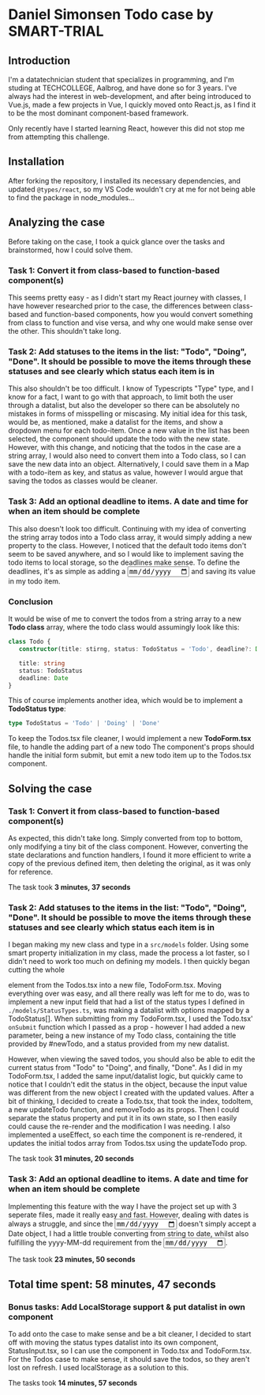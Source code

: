 # Daniel Simonsen Todo case by SMART-TRIAL

## Introduction
I'm a datatechnician student that specializes in programming, and I'm studing at TECHCOLLEGE, Aalbrog, and have done so for 3 years.
I've always had the interest in web-development, and after being introduced to Vue.js, made a few projects in Vue, I quickly moved onto React.js, as I find it to be the most dominant component-based framework.

Only recently have I started learning React, however this did not stop me from attempting this challenge.

## Installation
After forking the repository, I installed its necessary dependencies, and updated `@types/react`, so my VS Code wouldn't cry at me for not being able to find the package in node_modules...

## Analyzing the case
Before taking on the case, I took a quick glance over the tasks and brainstormed, how I could solve them.

### Task 1: Convert it from class-based to function-based component(s)
This seems pretty easy - as I didn't start my React journey with classes, I have however researched prior to the case, the differences between class-based and function-based components, how you would convert something from class to function and vise versa, and why one would make sense over the other.
This shouldn't take long.

### Task 2: Add statuses to the items in the list: "Todo", "Doing", "Done". It should be possible to move the items through these statuses and see clearly which status each item is in
This also shouldn't be too difficult. I know of Typescripts "Type" type, and I know for a fact, I want to go with that approach, to limit both the user through a datalist, but also the developer so there can be absolutely no mistakes in forms of misspelling or miscasing.
My initial idea for this task, would be, as mentioned, make a datalist for the items, and show a dropdown menu for each todo-item. Once a new value in the list has been selected, the component should update the todo with the new state.
However, with this change, and noticing that the todos in the case are a string array, I would also need to convert them into a Todo class, so I can save the new data into an object. Alternatively, I could save them in a Map with a todo-item as key, and status as value, however I would argue that saving the todos as classes would be cleaner.

### Task 3: Add an optional deadline to items. A date and time for when an item should be complete
This also doesn't look too difficult. Continuing with my idea of converting the string array todos into a Todo class array, it would simply adding a new property to the class. However, I noticed that the default todo items don't seem to be saved anywhere, and so I would like to implement saving the todo items to local storage, so the deadlines make sense.
To define the deadlines, it's as simple as adding a <input type="date"> and saving its value in my todo item.

### Conclusion
It would be wise of me to convert the todos from a string array to a new **Todo class** array, where the todo class would assumingly look like this:
```ts
class Todo {
   constructor(title: stirng, status: TodoStatus = 'Todo', deadline?: Date)

   title: string
   status: TodoStatus
   deadline: Date
}
```
This of course implements another idea, which would be to implement a **TodoStatus type**:
```ts
type TodoStatus = 'Todo' | 'Doing' | 'Done'
```

To keep the Todos.tsx file cleaner, I would implement a new **TodoForm.tsx** file, to handle the adding part of a new todo
The component's props should handle the initial form submit, but emit a new todo item up to the Todos.tsx component.

## Solving the case
### Task 1: Convert it from class-based to function-based component(s)
As expected, this didn't take long.
Simply converted from top to bottom, only modifying a tiny bit of the class component. However, converting the state declarations and function handlers, I found it more efficient to write a copy of the previous defined item, then deleting the original, as it was only for reference.

The task took **3 minutes, 37 seconds**

### Task 2: Add statuses to the items in the list: "Todo", "Doing", "Done". It should be possible to move the items through these statuses and see clearly which status each item is in
I began making my new class and type in a `src/models` folder. Using some smart property initialization in my class, made the process a lot faster, so I didn't need to work too much on defining my models.
I then quickly began cutting the whole <form> element from the Todos.tsx into a new file, TodoForm.tsx.
Moving everything over was easy, and all there really was left for me to do, was to implement a new input field that had a list of the status types I defined in `./models/StatusTypes.ts`, was making a datalist with options mapped by a TodoStatus[].
When submitting from my TodoForm.tsx, I used the Todo.tsx' `onSubmit` function which I passed as a prop - however I had added a new parameter, being a new instance of my Todo class, containing the title provided by #newTodo, and a status provided from my new datalist.

However, when viewing the saved todos, you should also be able to edit the current status from "Todo" to "Doing", and finally, "Done". As I did in my TodoForm.tsx, I added the same input/datalist logic, but quickly came to notice that I couldn't edit the status in the object, because the input value was different from the new object I created with the updated values.
After a bit of thinking, I decided to create a Todo.tsx, that took the index, todoItem, a new updateTodo function, and removeTodo as its props. Then I could separate the status property and put it in its own state, so I then easily could cause the re-render and the modification I was needing. I also implemented a useEffect, so each time the component is re-rendered, it updates the initial todos array from Todos.tsx using the updateTodo prop.

The task took **31 minutes, 20 seconds**

### Task 3: Add an optional deadline to items. A date and time for when an item should be complete
Implementing this feature with the way I have the project set up with 3 seperate files, made it really easy and fast.
However, dealing with dates is always a struggle, and since the <input type="date"> doesn't simply accept a Date object, I had a little trouble converting from string to date, whilst also fulfilling the yyyy-MM-dd requirement from the <input type="date">.

The task took **23 minutes, 50 seconds**

## Total time spent: 58 minutes, 47 seconds

### Bonus tasks: Add LocalStorage support & put datalist in own component
To add onto the case to make sense and be a bit cleaner, I decided to start off with moving the status types datalist into its own component, StatusInput.tsx, so I can use the component in Todo.tsx and TodoForm.tsx.
For the Todos case to make sense, it should save the todos, so they aren't lost on refresh. I used localStorage as a solution to this.

The tasks took **14 minutes, 57 seconds**